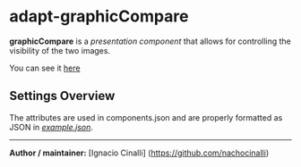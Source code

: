 # adapt-graphicCompare

**graphicCompare** is a *presentation component* that allows for controlling the visibility of the two images.

You can see it [here](https://adaptlearning-no-core.web.app/#/id/po-75)

## Settings Overview
The attributes are used in components.json and are properly formatted as JSON in  [*example.json*](https://github.com/nachocinalli/adapt-graphicCompare/blob/master/example.json).

----------------------------


**Author / maintainer:** [Ignacio Cinalli] (https://github.com/nachocinalli)  